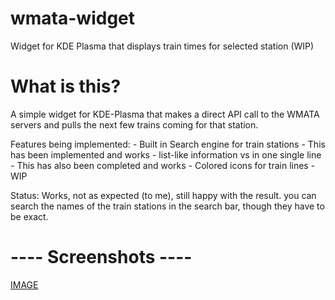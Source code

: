 # wmata-widget
Widget for KDE Plasma that displays train times for selected station (WIP)


# What is this?
A simple widget for KDE-Plasma that makes a direct API call to the WMATA servers and pulls the next few trains coming for that station.

Features being implemented:
    - Built in Search engine for train stations - This has been implemented and works
    - list-like information vs in one single line - This has also been completed and works
    - Colored icons for train lines - WIP


Status: Works, not as expected (to me), still happy with the result. you can search the names of the train stations in the search bar, though they have to be exact.


# ---- Screenshots ----

[IMAGE](/docs/screenshots/wmatascreens_largo.png)
